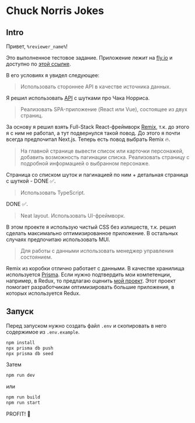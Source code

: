 # Chuck Norris Jokes

## Intro

Привет, `%reviewer_name%`!

Это выполненное тестовое задание. Приложение лежит на [fly.io](https://fly.io/)
и доступно по [этой ссылке](https://chuck-norris-jokes.fly.dev/).

В его условиях я увидел следующее:

> Использовать стороннее API в качестве источника данных.

Я решил использовать [API](https://api.chucknorris.io/) с шутками про Чака Норриса.


> Реализовать SPA-приложение (React или Vue), состоящее из двух страниц.

За основу я решил взять Full-Stack React-фреймворк [Remix](https://remix.run/),
т.к. до этого я с ним не работал, а тут подвернулся такой повод.
До этого я почти всегда предпочитал Next.js. Теперь есть повод выбрать Remix 🔥.

> На главной странице вывести список или карточки персонажей, добавить возможность пагинации списка.
Реализовать страницу с подробной информацией о выбранном персонаже.

Страница со списком шуток и пагинацией по ним + детальная страница с шуткой - DONE ✅.

> Использовать TypeScript.

DONE ✅.

> Neat layout. Использовать UI-фреймворк. 

В этом проекте я использую чистый CSS без излишеств,
т.к. решил сделать максимально оптимизированное приложение.
В остальных случаях предпочитаю использовать MUI.

> Для работы с данными использовать менеджер управления состоянием.

Remix из коробки отлично работает с данными.
В качестве хранилища используется [Prisma](https://www.prisma.io/).
Если нужно подтвердить мои компетенции, например, в Redux,
то предлагаю оценить [мой проект](https://github.com/fostyfost/redux-eggs).
Этот проект помогает разработчикам оптимизировать большие приложения,
в которых используется Redux.

## Запуск

Перед запуском нужно создать файл `.env` и скопировать в него содержимое из `.env.example`.

```sh
npm install
npx prisma db push
npx prisma db seed
```

Затем

```sh
npm run dev
```

или

```sh
npm run build
npm run start
```

PROFIT! 🚀
